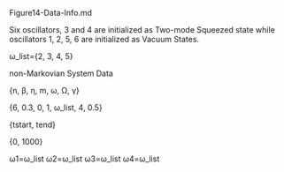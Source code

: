 Figure14-Data-Info.md

Six oscillators, 3 and 4 are initialized as Two-mode Squeezed state while oscillators 1, 2, 5, 6 are initialized as Vacuum States.

ω_list={2, 3, 4, 5}

non-Markovian System Data

{n, β, η, m, ω, Ω, γ}

{6, 0.3, 0, 1, ω_list, 4, 0.5}

{tstart, tend}

{0, 1000}

ω1=ω_list ω2=ω_list ω3=ω_list ω4=ω_list
